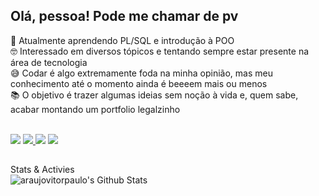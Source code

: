 ## Olá, pessoa! Pode me chamar de pv  <br>

 🧠 Atualmente aprendendo PL/SQL e introdução à POO <br>
 🤓 Interessado em diversos tópicos e tentando sempre estar presente na área de tecnologia <br>
 😅 Codar é algo extremamente foda na minha opinião, mas meu conhecimento até o momento ainda é beeeem mais ou menos <br>
 📚 O objetivo é trazer algumas ideias sem noção à vida e, quem sabe, acabar montando um portfolio legalzinho <br>

  <div>
 <br>
  <a href="https://instagram.com/pvzera_" target="_blank"><img src="https://img.shields.io/badge/-Instagram-%23E4405F?style=flat&logo=instagram&logoColor=white" target="_blank"></a>
  <a href="https://twitter.com/pvzera_" target="_blank"><img src="https://img.shields.io/twitter/follow/pvzera_?color=%231DA1F2&logo=Twitter&style=flat" target="_blank"> </a>
  <a href="https://discordapp.com/channels/@me/pv#3129/" target="_blank"><img src="https://img.shields.io/badge/Discord-7289DA?style=flat&logo=discord&logoColor=white" target="_blank"></a> 
  <a href="https://linkedin.com/in/araujovitorpaulo" target="_blank"><img src="https://img.shields.io/badge/-LinkedIn-%230077B5?style=flat&logo=linkedin&logoColor=white" target="_blank"></a> 
 <!--<a href="https://www.buymeacoffee.com/pvzera" target="_blank"><img src="https://img.shields.io/badge/buy%20me%20a%20coffee-%23FFDD00?style=flat" target="_blank"></a> -->
 
 <br>
 </div>
 
 ## 
 
<summary> Stats & Activies </summary>
 <div>
  <img align="left" alt="araujovitorpaulo's Github Stats" src="https://github-readme-stats-lemon-iota.vercel.app/api?username=araujovitorpaulo&hide=prs&count_private=true&show_icons=true&theme=tokyonight" />

  <!--<h3>:zap: Recent Activity</h3>

 <!--START_SECTION:activity-->

 <!--END_SECTION:activity-->

  </div>
